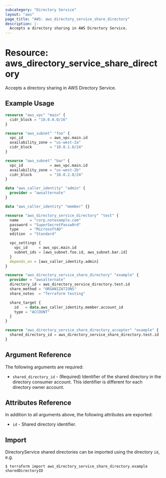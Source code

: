 ```yaml
---
subcategory: "Directory Service"
layout: "aws"
page_title: "AWS: aws_directory_service_share_directory"
description: |-
  Accepts a directory sharing in AWS Directory Service.
---
```


# Resource: aws_directory_service_share_directory

Accepts a directory sharing in AWS Directory Service.

## Example Usage

```terraform
resource "aws_vpc" "main" {
  cidr_block = "10.0.0.0/16"
}

resource "aws_subnet" "foo" {
  vpc_id            = aws_vpc.main.id
  availability_zone = "us-west-2a"
  cidr_block        = "10.0.1.0/24"
}

resource "aws_subnet" "bar" {
  vpc_id            = aws_vpc.main.id
  availability_zone = "us-west-2b"
  cidr_block        = "10.0.2.0/24"
}

data "aws_caller_identity" "admin" {
  provider = "awsalternate"
}

data "aws_caller_identity" "member" {}

resource "aws_directory_service_directory" "test" {
  name     = "corp.notexample.com"
  password = "SuperSecretPassw0rd"
  type     = "MicrosoftAD"
  edition  = "Standard"

  vpc_settings {
    vpc_id     = aws_vpc.main.id
    subnet_ids = [aws_subnet.foo.id, aws_subnet.bar.id]
  }
  depends_on = [aws_caller_identity.admin]
}

resource "aws_directory_service_share_directory" "example" {
  provider = "awsalternate"
  directory_id = aws_directory_service_directory.test.id
  share_method = "ORGANIZATIONS"
  share_notes  = "Terraform testing"

  share_target {
    id   = data.aws_caller_identity.member.account_id
    type = "ACCOUNT"
  }
}

resource "aws_directory_service_share_directory_accepter" "example" {
  shared_directory_id = aws_directory_service_share_directory.test.id
}
```

## Argument Reference

The following arguments are required:

* `shared_directory_id` - (Required) Identifier of the shared directory in the directory consumer account. This identifier is different for each directory owner account.


## Attributes Reference

In addition to all arguments above, the following attributes are exported:

* `id` - Shared directory identifier.

## Import

DirectoryService shared directories can be imported using the directory `id`, e.g.

```
$ terraform import aws_directory_service_share_directory.example sharedDirectoryID
```
